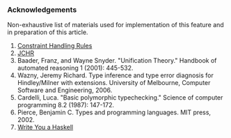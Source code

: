 ### Acknowledgements

Non-exhaustive list of materials used for implementation of this feature and in preparation of this article.

1. [Constraint Handling Rules](http://www.informatik.uni-ulm.de/pm/fileadmin/pm/home/fruehwirth/constraint-handling-rules-book.html)
2. [JCHR](https://dtai.cs.kuleuven.be/CHR/JCHR/)
3. Baader, Franz, and Wayne Snyder. "Unification Theory." Handbook of automated reasoning 1 (2001): 445-532.
4. Wazny, Jeremy Richard. Type inference and type error diagnosis for Hindley/Milner with extensions. University of Melbourne, Computer Software and Engineering, 2006.
5. Cardelli, Luca. "Basic polymorphic typechecking." Science of computer programming 8.2 (1987): 147-172.
6. Pierce, Benjamin C. Types and programming languages. MIT press, 2002.
7. [Write You a Haskell](http://dev.stephendiehl.com/fun/index.html)

